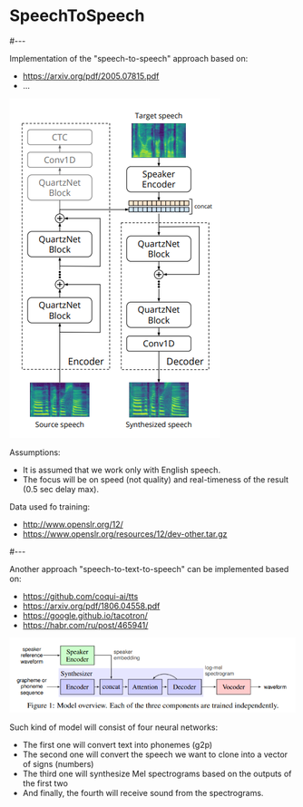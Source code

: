 # SpeechToSpeech

#---

Implementation of the "speech-to-speech" approach based on:

- https://arxiv.org/pdf/2005.07815.pdf
- ...

![plot](./img/scheme_from_article_0.png)

Assumptions:

- It is assumed that we work only with English speech.
- The focus will be on speed (not quality) and real-timeness of the result (0.5 sec delay max). 

Data used fo training:

- http://www.openslr.org/12/
- https://www.openslr.org/resources/12/dev-other.tar.gz

#---

Another approach "speech-to-text-to-speech" can be implemented based on:

- https://github.com/coqui-ai/tts
- https://arxiv.org/pdf/1806.04558.pdf
- https://google.github.io/tacotron/
- https://habr.com/ru/post/465941/

![plot](./img/scheme_from_article.png)

Such kind of model will consist of four neural networks:

- The first one will convert text into phonemes (g2p)
- The second one will convert the speech we want to clone into a vector of signs (numbers)
- The third one will synthesize Mel spectrograms based on the outputs of the first two
- And finally, the fourth will receive sound from the spectrograms.